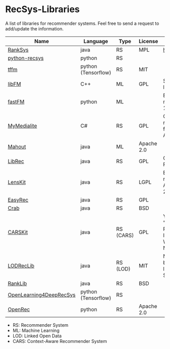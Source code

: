 # RecSys-Libraries
A list of libraries for recommender systems. Feel free to send a request to add/update the information.

| Name  | Language |  Type  | License  | Reference |
| ------------- | ------------- | ------------- | ------------- | ------------- |
| [RankSys](https://github.com/RankSys/RankSys)  | java  | RS  |  MPL | https://github.com/RankSys/RankSys/wiki/References  |
| [python-recsys](https://github.com/ocelma/python-recsys)  | python  | RS  |   |   |
| [tffm](https://github.com/geffy/tffm)  | python (Tensorflow)  | RS  | MIT  |   |
| [libFM](http://www.libfm.org/)  | C++  | ML  | GPL  | Steffen Rendle (2012): Factorization Machines with libFM, in ACM Trans. Intell. Syst. Technol., 3(3), May  |
| [fastFM](https://github.com/ibayer/fastFM/)  | python  | ML  |   | Bayer, Immanuel. "fastFM: A library for factorization machines." Journal of Machine Learning Research 17.184 (2016): 1-5.  |
| [MyMedialite](http://mymedialite.net/)  | C#  | RS  | GPL  | Gantner, Zeno, et al. "MyMediaLite: A free recommender system library." Proceedings of the fifth ACM conference on Recommender systems. ACM, 2011.  |
| [Mahout](http://mahout.apache.org/)  | java  | ML  | Apache 2.0  |   |
| [LibRec](https://github.com/guoguibing/librec)  | java  | RS  | GPL  | Guo, Guibing, et al. "LibRec: A Java Library for Recommender Systems." UMAP Workshops. 2015.  |
| [LensKit](http://lenskit.org/)  | java  | RS  | LGPL  | Ekstrand, Michael D., et al. "LensKit: a modular recommender framework." Proceedings of the fifth ACM conference on Recommender systems. ACM, 2011.  |
| [EasyRec](http://easyrec.org/home)  | java  | RS  | GPL  |   |
| [Crab](http://muricoca.github.io/crab/)  | java  | RS  | BSD  |   |
| [CARSKit](https://github.com/irecsys/CARSKit)  | java  | RS (CARS)  | GPL  | Yong Zheng, Bamshad Mobasher, Robin Burke. "CARSKit: A Java-Based Context-aware Recommendation Engine", Proceedings of the 15th IEEE International Conference on Data Mining (ICDM) Workshops, pp. 1668-1671, Atlantic City, NJ, USA, Nov 2015  |
| [LODRecLib](https://github.com/sisinflab/lodreclib)  | java  | RS (LOD)  | MIT  | Noia, Tommaso Di, et al. "Sprank: Semantic path-based ranking for top-n recommendations using linked open data." ACM Transactions on Intelligent Systems and Technology (TIST) 8.1 (2016): 9.  |
| [RankLib](https://sourceforge.net/p/lemur/wiki/RankLib/)  | java  | RS | BSD  |   |
| [OpenLearning4DeepRecSys](https://github.com/Leavingseason/OpenLearning4DeepRecsys)  | python (Tensorflow)  | RS |   |   |
| [OpenRec](http://openrec.ai/)  | python| RS | Apache 2.0  ||

- RS: Recommender System
- ML: Machine Learning
- LOD: Linked Open Data
- CARS: Context-Aware Recommender System

